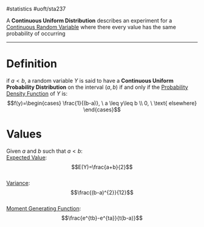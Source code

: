#statistics #uoft/sta237 

A **Continuous Uniform Distribution** describes an experiment for a [Continuous Random Variable](Continuous%20Random%20Variable.md) where there every value has the same probability of occurring

---
# Definition

if $a<b$, a random variable $Y$ is said to have a **Continuous Uniform Probability Distribution** on the interval $(a,b)$ if and only if the [Probability Density Function](Probability%20Mass%20Function.md) of $Y$ is: $$f(y)=\begin{cases} \frac{1}{(b-a)}, \ a \leq y\leq b  \\  
0, \ \text{ elsewhere} \end{cases}$$
# Values
Given $a$ and $b$ such that $a<b$:  
[Expected Value](Expected%20Value.md): $$E(Y)=\frac{a+b}{2}$$  
[Variance](Variance.md): $$\frac{(b-a)^{2}}{12}$$  
[Moment Generating Function](Moment%20Generating%20Function.md): $$\frac{e^{tb}-e^{ta}}{t(b-a)}$$
